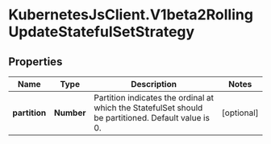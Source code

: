 # KubernetesJsClient.V1beta2RollingUpdateStatefulSetStrategy

## Properties
Name | Type | Description | Notes
------------ | ------------- | ------------- | -------------
**partition** | **Number** | Partition indicates the ordinal at which the StatefulSet should be partitioned. Default value is 0. | [optional] 


